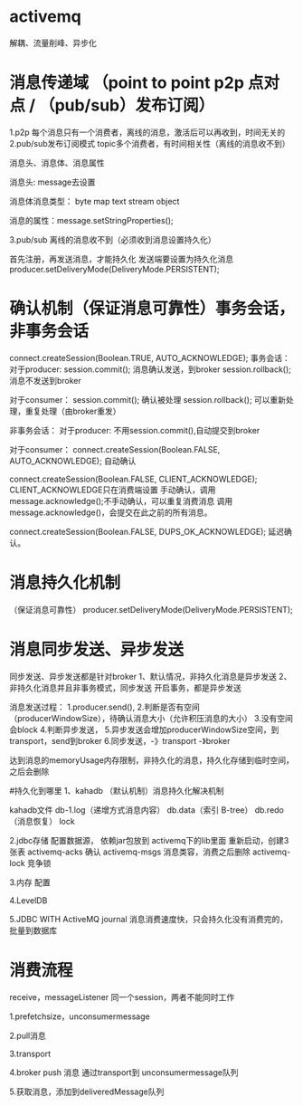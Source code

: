 # activemq

解耦、流量削峰、异步化

# 消息传递域 （point to point p2p 点对点 / （pub/sub）发布订阅）
 
 1.p2p 每个消息只有一个消费者，离线的消息，激活后可以再收到，时间无关的
 2.pub/sub发布订阅模式 topic多个消费者，有时间相关性（离线的消息收不到）
 
 消息头、消息体、消息属性
 
 消息头:
 message去设置
 
 消息体消息类型：
 byte map text stream object
 
 消息的属性：message.setStringProperties();
 
 3.pub/sub 离线的消息收不到（必须收到消息设置持久化）
 
 首先注册，再发送消息，才能持久化
 发送端要设置为持久化消息
 producer.setDeliveryMode(DeliveryMode.PERSISTENT);
 
 # 确认机制（保证消息可靠性）事务会话，非事务会话
 
 connect.createSession(Boolean.TRUE, AUTO_ACKNOWLEDGE);
 事务会话：
 对于producer:
 session.commit(); 消息确认发送，到broker
 session.rollback(); 消息不发送到broker
 
 对于consumer：
 session.commit(); 确认被处理
 session.rollback(); 可以重新处理，重复处理（由broker重发）
 
 
 非事务会话：
 对于producer:
 不用session.commit(),自动提交到broker
 
 对于consumer：
 connect.createSession(Boolean.FALSE, AUTO_ACKNOWLEDGE);
 自动确认
 
 connect.createSession(Boolean.FALSE, CLIENT_ACKNOWLEDGE);
 CLIENT_ACKNOWLEDGE只在消费端设置
 手动确认，调用message.acknowledge();不手动确认，可以重复消费消息
 调用message.acknowledge()，会提交在此之前的所有消息。
 
 connect.createSession(Boolean.FALSE, DUPS_OK_ACKNOWLEDGE);
 延迟确认。
 
 # 消息持久化机制
 （保证消息可靠性）
 producer.setDeliveryMode(DeliveryMode.PERSISTENT);
 
 # 消息同步发送、异步发送
 同步发送、异步发送都是针对broker
 1、默认情况，非持久化消息是异步发送
 2、非持久化消息并且非事务模式，同步发送
 开启事务，都是异步发送
 
 消息发送过程：
 1.producer.send(),
 2.判断是否有空间（producerWindowSize），待确认消息大小（允许积压消息的大小）
 3.没有空间会block
 4.判断异步发送，
 5.异步发送会增加producerWindowSize空间，到transport，send到broker
 6.同步发送，-》transport -》broker
 
  <memoryUsage percentOfJvmHeap="70" />
      </memoryUsage>
          <storeUsage>
              <storeUsage limit="100 gb"/>
              <tempUsage limit="50 gb"/>
          </tempUsage>
      </systemUsage>
  </systemUsage>
  达到消息的memoryUsage内存限制，非持久化的消息，持久化存储到临时空间，之后会删除
 
 #持久化到哪里
 1、kahadb （默认机制）消息持久化解决机制
 <persistenceAdapter>
    <kahaDB directory="${activemq.data}/kahadb"/>
 </persistenceAdapter>
 
 kahadb文件
 db-1.log（递增方式消息内容）  db.data（索引 B-tree）  db.redo（消息恢复）  lock
 
 2.jdbc存储
 <persistenceAdapter>
    <jdbcPersistenceAdapter dataSource="#MySQL-DS" createTableOnStartup="true" >
 </persistenceAdapter>
 配置数据源，
 依赖jar包放到 activemq下的lib里面
 重新启动，创建3张表
 activemq-acks 确认
 activemq-msgs 消息类容，消费之后删除
 activemq-lock 竞争锁
 
 3.内存 
 配置<broker persisence="false" >
 
 4.LevelDB
 
 
 5.JDBC WITH ActiveMQ journal
 消息消费速度快，只会持久化没有消费完的，批量到数据库
 
 # 消费流程
 receive，messageListener
 同一个session，两者不能同时工作
 
 1.prefetchsize，unconsumermessage
 
 2.pull消息
 
 3.transport
 
 4.broker push 消息 通过transport到 unconsumermessage队列
 
 5.获取消息，添加到deliveredMessage队列